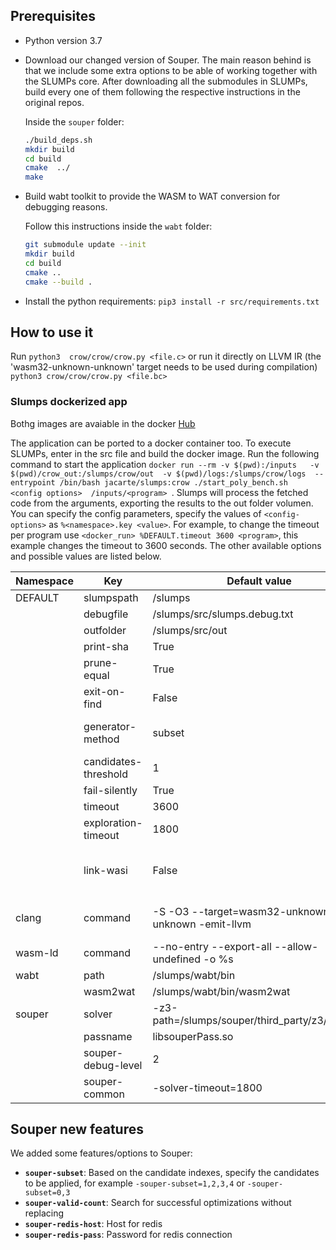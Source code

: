 

## Prerequisites

- Python version 3.7

- Download our changed version of Souper. The main reason behind is that we include some extra options to be able of working together with the SLUMPs core. After downloading all the submodules in SLUMPs, build every one of them following the respective instructions in the original repos.

    Inside the `souper` folder:

    ```bash
    ./build_deps.sh
    mkdir build
    cd build
    cmake  ../
    make
    ```

- Build wabt toolkit to provide the WASM to WAT conversion for debugging reasons.

    Follow this instructions inside the `wabt` folder:

    ```bash
    git submodule update --init
    mkdir build
    cd build
    cmake ..
    cmake --build .
    ```

- Install the python requirements: `pip3 install -r src/requirements.txt`

## How to use it

Run `python3  crow/crow/crow.py <file.c>` or run it directly on LLVM IR (the 'wasm32-unknown-unknown' target needs to be used during compilation) `python3 crow/crow/crow.py <file.bc>`

### Slumps dockerized app

Bothg images are avaiable in the docker [Hub](https://hub.docker.com/repository/docker/jacarte/slumps)

The application can be ported to a docker container too. To execute SLUMPs, enter in the src file and build the docker image. Run the following command to start the application ```docker run --rm -v $(pwd):/inputs   -v $(pwd)/crow_out:/slumps/crow/out  -v $(pwd)/logs:/slumps/crow/logs  --entrypoint /bin/bash jacarte/slumps:crow ./start_poly_bench.sh   <config options>  /inputs/<program> ```. Slumps will process the fetched code from the arguments, exporting the results to the out folder volumen. You can specify the config parameters, specify the values of ```<config-options>``` as ```%<namespace>.key <value>```. For example, to change the timeout per program use ```<docker_run> %DEFAULT.timeout 3600 <program>```, this example changes the timeout to 3600 seconds. The other available options and possible values are listed below.


|Namespace|Key|Default value|Comments|
|--|--|--|--|
DEFAULT | slumpspath | /slumps | |
| | debugfile | /slumps/src/slumps.debug.txt | |
| | outfolder | /slumps/src/out | |
| | print-sha | True | |
| | prune-equal | True | |
| | exit-on-find | False | |
| | generator-method | subset | ```all``` to superoptimize :) |
| | candidates-threshold | 1 | |
| | fail-silently | True | |
| | timeout | 3600 | |
| | exploration-timeout | 1800 | |
| | link-wasi | False | Add WASI std lib to create WASM binaries |
clang | command | -S -O3 --target=wasm32-unknown-unknown -emit-llvm  | You can append extra includess |
wasm-ld | command | --no-entry --export-all --allow-undefined -o %s | |
wabt | path | /slumps/wabt/bin | |
| | wasm2wat | /slumps/wabt/bin/wasm2wat | |
souper | solver | -z3-path=/slumps/souper/third_party/z3/build/z3 | |
| | passname | libsouperPass.so | |
| | souper-debug-level | 2 | |
| | souper-common | -solver-timeout=1800 | |

## Souper new features

We added some features/options to Souper:

- **`souper-subset`**: Based on the candidate indexes, specify the candidates to be applied, for example
`-souper-subset=1,2,3,4` or `-souper-subset=0,3`
- **`souper-valid-count`**: Search for successful optimizations without replacing
- **`souper-redis-host`**: Host for redis
- **`souper-redis-pass`**: Password for redis connection

